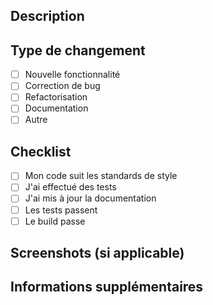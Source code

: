 ## Description
<!-- Décrivez les changements apportés -->

## Type de changement
- [ ] Nouvelle fonctionnalité
- [ ] Correction de bug
- [ ] Refactorisation
- [ ] Documentation
- [ ] Autre

## Checklist
- [ ] Mon code suit les standards de style
- [ ] J'ai effectué des tests
- [ ] J'ai mis à jour la documentation
- [ ] Les tests passent
- [ ] Le build passe

## Screenshots (si applicable)
<!-- Ajoutez des captures d'écran ici -->

## Informations supplémentaires
<!-- Ajoutez toute information supplémentaire ici --> 